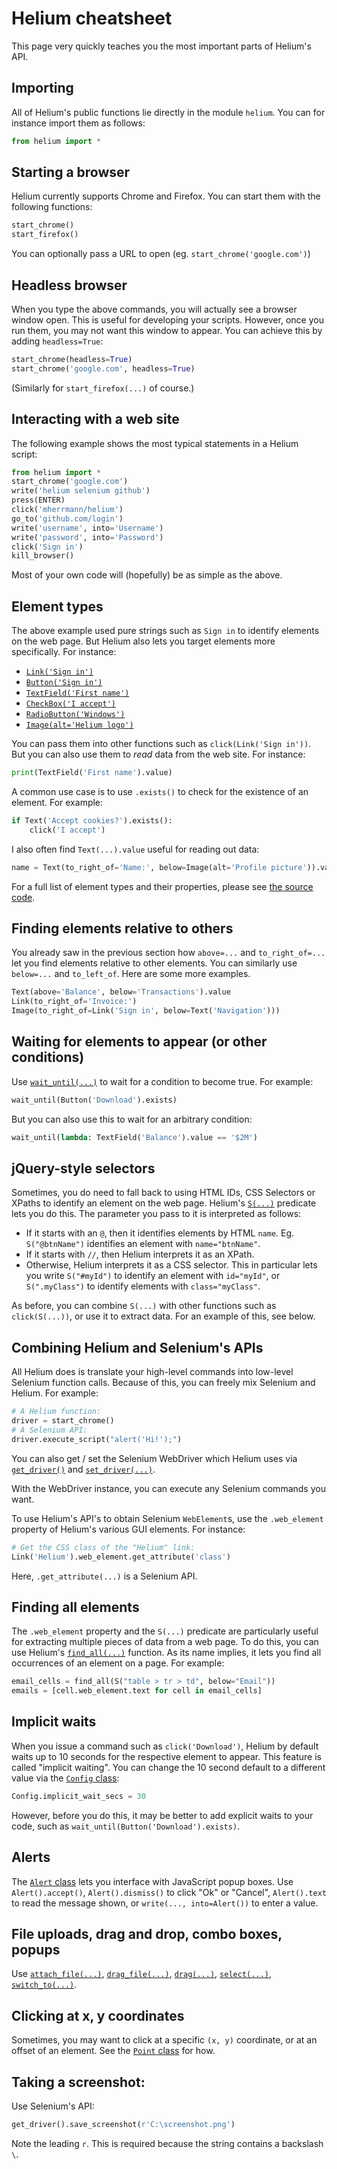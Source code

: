 # Helium cheatsheet

This page very quickly teaches you the most important parts of Helium's API.

## Importing

All of Helium's public functions lie directly in the module `helium`.
You can for instance import them as follows:

```python
from helium import *
```

## Starting a browser

Helium currently supports Chrome and Firefox. You can start them with the
following functions:

```python
start_chrome()
start_firefox()
```

You can optionally pass a URL to open (eg. `start_chrome('google.com')`)

## Headless browser

When you type the above commands, you will actually see a browser window open.
This is useful for developing your scripts. However, once you run them, you may
not want this window to appear. You can achieve this by adding `headless=True`:

```python
start_chrome(headless=True)
start_chrome('google.com', headless=True)
```

(Similarly for `start_firefox(...)` of course.)

## Interacting with a web site

The following example shows the most typical statements in a Helium script:

```python
from helium import *
start_chrome('google.com')
write('helium selenium github')
press(ENTER)
click('mherrmann/helium')
go_to('github.com/login')
write('username', into='Username')
write('password', into='Password')
click('Sign in')
kill_browser()
```

Most of your own code will (hopefully) be as simple as the above.

## Element types

The above example used pure strings such as `Sign in` to identify elements on
the web page. But Helium also lets you target elements more specifically.
For instance:

 * [`Link('Sign in')`](https://github.com/mherrmann/helium/blob/0667ddb9be531367a0d707ad8f5fcfb75c528521/helium/__init__.py#L643)
 * [`Button('Sign in')`](https://github.com/mherrmann/helium/blob/0667ddb9be531367a0d707ad8f5fcfb75c528521/helium/__init__.py#L706)
 * [`TextField('First name')`](https://github.com/mherrmann/helium/blob/0667ddb9be531367a0d707ad8f5fcfb75c528521/helium/__init__.py#L768)
 * [`CheckBox('I accept')`](https://github.com/mherrmann/helium/blob/0667ddb9be531367a0d707ad8f5fcfb75c528521/helium/__init__.py#L867)
 * [`RadioButton('Windows')`](https://github.com/mherrmann/helium/blob/0667ddb9be531367a0d707ad8f5fcfb75c528521/helium/__init__.py#L907)
 * [`Image(alt='Helium logo')`](https://github.com/mherrmann/helium/blob/0667ddb9be531367a0d707ad8f5fcfb75c528521/helium/__init__.py#L739)

You can pass them into other functions such as `click(Link('Sign in'))`.
But you can also use them to _read_ data from the web site. For instance:

```python
print(TextField('First name').value)
```

A common use case is to use `.exists()` to check for the existence of an
element. For example:

```python
if Text('Accept cookies?').exists():
	click('I accept')
```

I also often find `Text(...).value` useful for reading out data:

```python
name = Text(to_right_of='Name:', below=Image(alt='Profile picture')).value
```

For a full list of element types and their properties, please see
[the source code](https://github.com/mherrmann/helium/blob/0667ddb9be531367a0d707ad8f5fcfb75c528521/helium/__init__.py#L470-L1008).

## Finding elements relative to others

You already saw in the previous section how `above=...` and `to_right_of=...`
let you find elements relative to other elements. You can similarly use
`below=...` and `to_left_of`. Here are some more examples.

```python
Text(above='Balance', below='Transactions').value
Link(to_right_of='Invoice:')
Image(to_right_of=Link('Sign in', below=Text('Navigation')))
```

## Waiting for elements to appear (or other conditions)

Use
[`wait_until(...)`](https://github.com/mherrmann/helium/blob/0667ddb9be531367a0d707ad8f5fcfb75c528521/helium/__init__.py#L410)
to wait for a condition to become true. For example:

```python
wait_until(Button('Download').exists)
```

But you can also use this to wait for an arbitrary condition:

```python
wait_until(lambda: TextField('Balance').value == '$2M')
```

## jQuery-style selectors

Sometimes, you do need to fall back to using HTML IDs, CSS Selectors or XPaths
to identify an element on the web page. Helium's
[`S(...)`](https://github.com/mherrmann/helium/blob/0667ddb9be531367a0d707ad8f5fcfb75c528521/helium/__init__.py#L568)
predicate lets you do this. The parameter you pass to it is interpreted as
follows:

* If it starts with an ``@``, then it identifies elements by HTML ``name``.
  Eg. ``S("@btnName")`` identifies an element with ``name="btnName"``.
* If it starts with ``//``, then Helium interprets it as an XPath.
* Otherwise, Helium interprets it as a CSS selector. This in particular
  lets you write ``S("#myId")`` to identify an element with ``id="myId"``,
  or ``S(".myClass")`` to identify elements with ``class="myClass"``.

As before, you can combine `S(...)` with other functions such as
`click(S(...))`, or use it to extract data. For an example of this, see
below.

## Combining Helium and Selenium's APIs

All Helium does is translate your high-level commands into low-level Selenium
function calls. Because of this, you can freely mix Selenium and Helium. For
example:

```python
# A Helium function:
driver = start_chrome()
# A Selenium API:
driver.execute_script("alert('Hi!');")
```

You can also get / set the Selenium WebDriver which Helium uses via
[`get_driver()`](https://github.com/mherrmann/helium/blob/0667ddb9be531367a0d707ad8f5fcfb75c528521/helium/__init__.py#L104)
and
[`set_driver(...)`](https://github.com/mherrmann/helium/blob/0667ddb9be531367a0d707ad8f5fcfb75c528521/helium/__init__.py#L97).

With the WebDriver instance, you can execute any Selenium commands you want.

To use Helium's API's to obtain Selenium `WebElement`s, use the `.web_element`
property of Helium's various GUI elements. For instance:

```python
# Get the CSS class of the "Helium" link:
Link('Helium').web_element.get_attribute('class')
```

Here, `.get_attribute(...)` is a Selenium API.


## Finding all elements

The `.web_element` property and the `S(...)` predicate are particularly useful
for extracting multiple pieces of data from a web page. To do this, you can use
Helium's [`find_all(...)`](https://github.com/mherrmann/helium/blob/0667ddb9be531367a0d707ad8f5fcfb75c528521/helium/__init__.py#L281) function.
As its name implies, it lets you find all occurrences of an element on a page.
For example:

```python
email_cells = find_all(S("table > tr > td", below="Email"))
emails = [cell.web_element.text for cell in email_cells]
```

## Implicit waits

When you issue a command such as `click('Download')`, Helium by default waits
up to 10 seconds for the respective element to appear. This feature is called
"implicit waiting". You can change the 10 second default to a different value
via the
[`Config` class](https://github.com/mherrmann/helium/blob/0667ddb9be531367a0d707ad8f5fcfb75c528521/helium/__init__.py#L437):

```python
Config.implicit_wait_secs = 30
```

However, before you do this, it may be better to add explicit waits to your
code, such as `wait_until(Button('Download').exists)`.

## Alerts

The
[`Alert` class](https://github.com/mherrmann/helium/blob/0667ddb9be531367a0d707ad8f5fcfb75c528521/helium/__init__.py#L970)
lets you interface with JavaScript popup boxes. Use `Alert().accept()`,
`Alert().dismiss()` to click "Ok" or "Cancel", `Alert().text` to read the
message shown, or `write(..., into=Alert())` to enter a value.

## File uploads, drag and drop, combo boxes, popups

Use
[`attach_file(...)`](https://github.com/mherrmann/helium/blob/0667ddb9be531367a0d707ad8f5fcfb75c528521/helium/__init__.py#L388),
[`drag_file(...)`](https://github.com/mherrmann/helium/blob/0667ddb9be531367a0d707ad8f5fcfb75c528521/helium/__init__.py#L375),
[`drag(...)`](https://github.com/mherrmann/helium/blob/0667ddb9be531367a0d707ad8f5fcfb75c528521/helium/__init__.py#L252),
[`select(...)`](https://github.com/mherrmann/helium/blob/0667ddb9be531367a0d707ad8f5fcfb75c528521/helium/__init__.py#L362),
[`switch_to(...)`](https://github.com/mherrmann/helium/blob/0667ddb9be531367a0d707ad8f5fcfb75c528521/helium/__init__.py#L1057).

## Clicking at x, y coordinates

Sometimes, you may want to click at a specific `(x, y)` coordinate, or at an
offset of an element. See the
[`Point` class](https://github.com/mherrmann/helium/blob/0667ddb9be531367a0d707ad8f5fcfb75c528521/helium/__init__.py#L1010)
for how.

## Taking a screenshot:

Use Selenium's API:

```python
get_driver().save_screenshot(r'C:\screenshot.png')
```

Note the leading `r`. This is required because the string contains a backslash
`\`.
